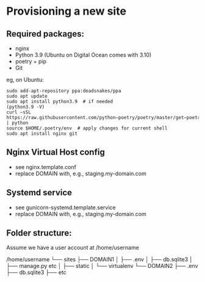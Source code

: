 Provisioning a new site
=======================

## Required packages:

* nginx
* Python 3.9 (Ubuntu on Digital Ocean comes with 3.10)
* poetry + pip
* Git

eg, on Ubuntu:

    sudo add-apt-repository ppa:deadsnakes/ppa
    sudo apt update
    sudo apt install python3.9  # if needed
    (python3.9 -V)
    curl −sSL https://raw.githubusercontent.com/python−poetry/poetry/master/get−poetry.py | python
    source $HOME/.poetry/env  # apply changes for current shell
    sudo apt install nginx git

## Nginx Virtual Host config

* see nginx.template.conf
* replace DOMAIN with, e.g., staging.my-domain.com

## Systemd service

* see gunicorn-systemd.template.service
* replace DOMAIN with, e.g., staging.my-domain.com

## Folder structure:

Assume we have a user account at /home/username

/home/username
└── sites
    ├── DOMAIN1
    │    ├── .env
    │    ├── db.sqlite3
    │    ├── manage.py etc
    │    ├── static
    │    └── virtualenv
    └── DOMAIN2
         ├── .env
         ├── db.sqlite3
         ├── etc
